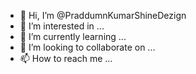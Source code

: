- 👋 Hi, I’m @PraddumnKumarShineDezign
- 👀 I’m interested in ...
- 🌱 I’m currently learning ...
- 💞️ I’m looking to collaborate on ...
- 📫 How to reach me ...

<!---
PraddumnKumarShineDezign/PraddumnKumarShineDezign is a ✨ special ✨ repository because its `README.md` (this file) appears on your GitHub profile.
You can click the Preview link to take a look at your changes.
--->
